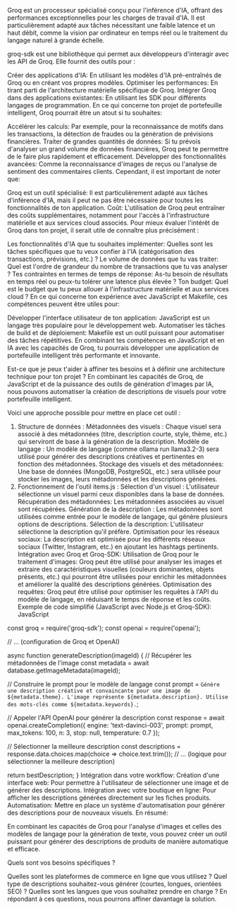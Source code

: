 Groq est un processeur spécialisé conçu pour l'inférence d'IA, offrant des performances exceptionnelles pour les charges de travail d'IA. Il est particulièrement adapté aux tâches nécessitant une faible latence et un haut débit, comme la vision par ordinateur en temps réel ou le traitement du langage naturel à grande échelle.

groq-sdk est une bibliothèque qui permet aux développeurs d'interagir avec les API de Groq. Elle fournit des outils pour :

Créer des applications d'IA: En utilisant les modèles d'IA pré-entraînés de Groq ou en créant vos propres modèles.
Optimiser les performances: En tirant parti de l'architecture matérielle spécifique de Groq.
Intégrer Groq dans des applications existantes: En utilisant les SDK pour différents langages de programmation.
En ce qui concerne ton projet de portefeuille intelligent, Groq pourrait être un atout si tu souhaites:

Accélérer les calculs: Par exemple, pour la reconnaissance de motifs dans les transactions, la détection de fraudes ou la génération de prévisions financières.
Traiter de grandes quantités de données: Si tu prévois d'analyser un grand volume de données financières, Groq peut te permettre de le faire plus rapidement et efficacement.
Développer des fonctionnalités avancées: Comme la reconnaissance d'images de reçus ou l'analyse de sentiment des commentaires clients.
Cependant, il est important de noter que:

Groq est un outil spécialisé: Il est particulièrement adapté aux tâches d'inférence d'IA, mais il peut ne pas être nécessaire pour toutes les fonctionnalités de ton application.
Coût: L'utilisation de Groq peut entraîner des coûts supplémentaires, notamment pour l'accès à l'infrastructure matérielle et aux services cloud associés.
Pour mieux évaluer l'intérêt de Groq dans ton projet, il serait utile de connaître plus précisément :

Les fonctionnalités d'IA que tu souhaites implémenter: Quelles sont les tâches spécifiques que tu veux confier à l'IA (catégorisation des transactions, prévisions, etc.) ?
Le volume de données que tu vas traiter: Quel est l'ordre de grandeur du nombre de transactions que tu vas analyser ?
Tes contraintes en termes de temps de réponse: As-tu besoin de résultats en temps réel ou peux-tu tolérer une latence plus élevée ?
Ton budget: Quel est le budget que tu peux allouer à l'infrastructure matérielle et aux services cloud ?
En ce qui concerne ton expérience avec JavaScript et Makefile, ces compétences peuvent être utiles pour:

Développer l'interface utilisateur de ton application: JavaScript est un langage très populaire pour le développement web.
Automatiser les tâches de build et de déploiement: Makefile est un outil puissant pour automatiser des tâches répétitives.
En combinant tes compétences en JavaScript et en IA avec les capacités de Groq, tu pourrais développer une application de portefeuille intelligent très performante et innovante.

Est-ce que je peux t'aider à affiner tes besoins et à définir une architecture technique pour ton projet ?
En combinant les capacités de Groq, de JavaScript et de la puissance des outils de génération d'images par IA, nous pouvons automatiser la création de descriptions de visuels pour votre portefeuille intelligent.

Voici une approche possible pour mettre en place cet outil :

1. Structure de données :
Métadonnées des visuels : Chaque visuel sera associé à des métadonnées (titre, description courte, style, thème, etc.) qui serviront de base à la génération de la description.
Modèle de langage : Un modèle de langage (comme ollama run llama3.2-3) sera utilisé pour générer des descriptions créatives et pertinentes en fonction des métadonnées.
Stockage des visuels et des métadonnées: Une base de données (MongoDB, PostgreSQL, etc.) sera utilisée pour stocker les images, leurs métadonnées et les descriptions générées.
2. Fonctionnement de l'outil items.js :
Sélection d'un visuel : L'utilisateur sélectionne un visuel parmi ceux disponibles dans la base de données.
Récupération des métadonnées: Les métadonnées associées au visuel sont récupérées.
Génération de la description : Les métadonnées sont utilisées comme entrée pour le modèle de langage, qui génère plusieurs options de descriptions.
Sélection de la description: L'utilisateur sélectionne la description qu'il préfère.
Optimisation pour les réseaux sociaux: La description est optimisée pour les différents réseaux sociaux (Twitter, Instagram, etc.) en ajoutant les hashtags pertinents.
Intégration avec Groq et Groq-SDK:
Utilisation de Groq pour le traitement d'images: Groq peut être utilisé pour analyser les images et extraire des caractéristiques visuelles (couleurs dominantes, objets présents, etc.) qui pourront être utilisées pour enrichir les métadonnées et améliorer la qualité des descriptions générées.
Optimisation des requêtes: Groq peut être utilisé pour optimiser les requêtes à l'API du modèle de langage, en réduisant le temps de réponse et les coûts.
Exemple de code simplifié (JavaScript avec Node.js et Groq-SDK):
JavaScript

const groq = require('groq-sdk');
const openai = require('openai');

// ... (configuration de Groq et OpenAI)

async function generateDescription(imageId) {
  // Récupérer les métadonnées de l'image
  const metadata = await database.getImageMetadata(imageId);

  // Construire le prompt pour le modèle de langage
  const prompt = `Génère une description créative et convaincante pour une image de ${metadata.theme}. L'image représente ${metadata.description}. Utilise des mots-clés comme ${metadata.keywords}.`;

  // Appeler l'API OpenAI pour générer la description
  const response = await openai.createCompletion({
    engine: 'text-davinci-003',
    prompt: prompt,
    max_tokens: 100,
    n: 3,
    stop: null,
    temperature: 0.7
  });

  // Sélectionner la meilleure description
  const descriptions = response.data.choices.map(choice => choice.text.trim());
  // ... (logique pour sélectionner la meilleure description)

  return bestDescription;
}
Intégration dans votre workflow:
Création d'une interface web: Pour permettre à l'utilisateur de sélectionner une image et de générer des descriptions.
Intégration avec votre boutique en ligne: Pour afficher les descriptions générées directement sur les fiches produits.
Automatisation: Mettre en place un système d'automatisation pour générer des descriptions pour de nouveaux visuels.
En résumé:

En combinant les capacités de Groq pour l'analyse d'images et celles des modèles de langage pour la génération de texte, vous pouvez créer un outil puissant pour générer des descriptions de produits de manière automatique et efficace.

Quels sont vos besoins spécifiques ?

Quelles sont les plateformes de commerce en ligne que vous utilisez ?
Quel type de descriptions souhaitez-vous générer (courtes, longues, orientées SEO) ?
Quelles sont les langues que vous souhaitez prendre en charge ?
En répondant à ces questions, nous pourrons affiner davantage la solution.